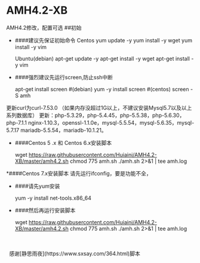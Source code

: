 # AMH4.2-XB
AMH4.2修改，配置可选
##初始
* ####建议先保证初始命令
    Centos
    yum update -y
    yum install -y wget
    yum install -y vim
	
	Ubuntu(debian)
    apt-get update -y
	apt-get install -y wget
	apt-get install -y vim
* ####强烈建议先运行screen,防止ssh中断

    apt-get install screen  #(debian)
    yum -y install screen  #(centos)
    screen -S amh
    
更新curl为curl-7.53.0 （如果内存没超过1G以上，不建议安装Mysql5.7以及以上系列数据库）
更新：php-5.3.29，php-5.4.45，php-5.5.38，php-5.6.30，php-7.1.1
nginx-1.10.3，openssl-1.1.0e，mysql-5.5.54，mysql-5.6.35，mysql-5.7.17
mariadb-5.5.54，mariadb-10.1.21。

* ####Centos 5 .x 和 Centos 6.x安装脚本

    wget https://raw.githubusercontent.com/Huiaini/AMH4.2-XB/master/amh4.2.sh
    chmod 775 amh.sh
    ./amh.sh 2>&1 | tee amh.log 
    
*####Centos 7.x安装脚本
请先运行ifconfig，要是功能不全，

* ####请先yum安装

    yum -y install net-tools.x86_64
    
* ####然后再运行安装脚本

    wget https://raw.githubusercontent.com/Huiaini/AMH4.2-XB/master/amh4.2.sh
    chmod 775 amh.sh
    ./amh.sh 2>&1 | tee amh.log
    
<br>
<br>
    感谢[静思雨夜](https://www.sxsay.com/364.html)脚本
